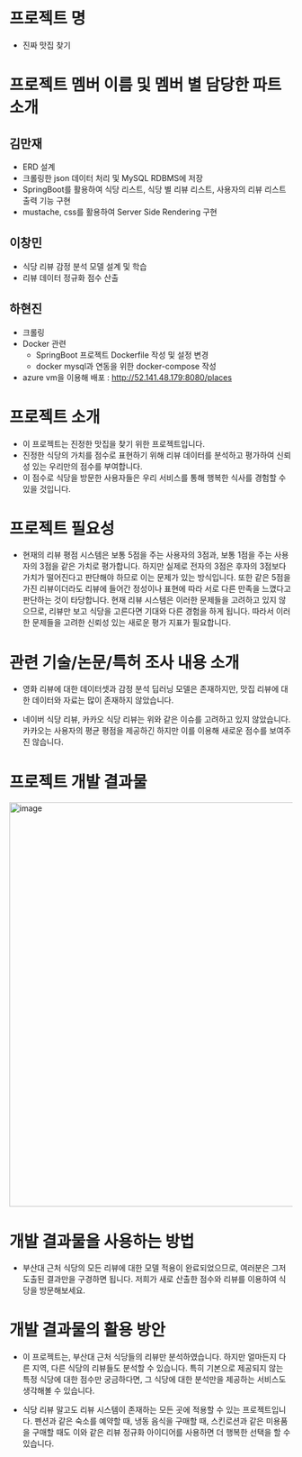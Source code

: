 # 프로젝트 명
 - 진짜 맛집 찾기

# 프로젝트 멤버 이름 및 멤버 별 담당한 파트 소개

## 김만재
- ERD 설계
- 크롤링한 json 데이터 처리 및 MySQL RDBMS에 저장
- SpringBoot를 활용하여 식당 리스트, 식당 별 리뷰 리스트, 사용자의 리뷰 리스트 출력 기능 구현
- mustache, css를 활용하여 Server Side Rendering 구현

## 이창민
- 식당 리뷰 감정 분석 모델 설계 및 학습
- 리뷰 데이터 정규화 점수 산출

## 하현진
- 크롤링
- Docker 관련
  - SpringBoot 프로젝트 Dockerfile 작성 및 설정 변경
  - docker mysql과 연동을 위한 docker-compose 작성
- azure vm을 이용해 배포 : http://52.141.48.179:8080/places
  
# 프로젝트 소개
- 이 프로젝트는 진정한 맛집을 찾기 위한 프로젝트입니다.
- 진정한 식당의 가치를 점수로 표현하기 위해 리뷰 데이터를 분석하고 평가하여 신뢰성 있는 우리만의 점수를 부여합니다.
- 이 점수로 식당을 방문한 사용자들은 우리 서비스를 통해 행복한 식사를 경험할 수 있을 것입니다.

# 프로젝트 필요성
- 현재의 리뷰 평점 시스템은 보통 5점을 주는 사용자의 3점과, 보통 1점을 주는 사용자의 3점을 같은 가치로 평가합니다.
  하지만 실제로 전자의 3점은 후자의 3점보다 가치가 떨어진다고 판단해야 하므로 이는 문제가 있는 방식입니다.
  또한 같은 5점을 가진 리뷰이더라도 리뷰에 들어간 정성이나 표현에 따라 서로 다른 만족을 느꼈다고 판단하는 것이 타당합니다.
  현재 리뷰 시스템은 이러한 문제들을 고려하고 있지 않으므로, 리뷰만 보고 식당을 고른다면 기대와 다른 경험을 하게 됩니다.
  따라서 이러한 문제들을 고려한 신뢰성 있는 새로운 평가 지표가 필요합니다.

# 관련 기술/논문/특허 조사 내용 소개
- 영화 리뷰에 대한 데이터셋과 감정 분석 딥러닝 모델은 존재하지만, 맛집 리뷰에 대한 데이터와 자료는 많이 존재하지 않았습니다.
  
- 네이버 식당 리뷰, 카카오 식당 리뷰는 위와 같은 이슈를 고려하고 있지 않았습니다.
  카카오는 사용자의 평균 평점을 제공하긴 하지만 이를 이용해 새로운 점수를 보여주진 않습니다.

# 프로젝트 개발 결과물
<img width="718" alt="image" src="https://github.com/20kee/cloud-term-project/assets/59637484/9f93d6b9-5a34-446f-9ef9-7c877a3a7b9b">

# 개발 결과물을 사용하는 방법
- 부산대 근처 식당의 모든 리뷰에 대한 모델 적용이 완료되었으므로, 여러분은 그저 도출된 결과만을 구경하면 됩니다.
  저희가 새로 산출한 점수와 리뷰를 이용하여 식당을 방문해보세요.

# 개발 결과물의 활용 방안
- 이 프로젝트는, 부산대 근처 식당들의 리뷰만 분석하였습니다.
  하지만 얼마든지 다른 지역, 다른 식당의 리뷰들도 분석할 수 있습니다.
  특히 기본으로 제공되지 않는 특정 식당에 대한 점수만 궁금하다면, 그 식당에 대한 분석만을 제공하는 서비스도 생각해볼 수 있습니다.

- 식당 리뷰 말고도 리뷰 시스템이 존재하는 모든 곳에 적용할 수 있는 프로젝트입니다.
  펜션과 같은 숙소를 예약할 때, 냉동 음식을 구매할 때, 스킨로션과 같은 미용품을 구매할 때도
  이와 같은 리뷰 정규화 아이디어를 사용하면 더 행복한 선택을 할 수 있습니다.
